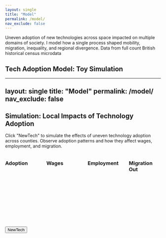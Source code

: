 ```yaml
---
layout: single
title: "Model"
permalink: /model/
nav_exclude: false
---
```


Uneven adoption of new technologies across space impacted on multiple domains of society. 
I model how a single process shaped mobility, migration, inequality, and regional divergence. Data from full count British historical census microdata


<h2>Tech Adoption Model: Toy Simulation</h2>

---
layout: single
title: "Model"
permalink: /model/
nav_exclude: false
---

<h2>Simulation: Local Impacts of Technology Adoption</h2>

<p>Click "NewTech" to simulate the effects of uneven technology adoption across counties. Observe adoption patterns and how they affect wages, employment, and migration.</p>

<!-- Map grid -->
<div style="display: flex; gap: 30px;">
  <div>
    <h3>Adoption</h3>
    <svg id="map-adoption" width="300" height="400"></svg>
  </div>
  <div>
    <h3>Wages</h3>
    <svg id="map-wages" width="300" height="400"></svg>
  </div>
  <div>
    <h3>Employment</h3>
    <svg id="map-employment" width="300" height="400"></svg>
  </div>
  <div>
    <h3>Migration Out</h3>
    <svg id="map-migration" width="300" height="400"></svg>
  </div>
</div>

<!-- Button -->
<div style="margin-top: 20px;">
  <button id="btn-newtech">NewTech</button>
</div>

<!-- Tooltip -->
<div id="tooltip" style="position:absolute; background:white; border:1px solid #aaa; padding:5px; visibility:hidden;"></div>

<!-- D3 -->
<script src="https://d3js.org/d3.v7.min.js"></script>

<script>
const svgAdoption = d3.select("#map-adoption");
const svgWages = d3.select("#map-wages");
const svgEmployment = d3.select("#map-employment");
const svgMigration = d3.select("#map-migration");
const tooltip = d3.select("#tooltip");

let geoData, modelState;
let adopted = false;

Promise.all([
  d3.json("/assets/maps/Counties1851.geojson"),
  d3.json("/assets/data/model_state.json")
]).then(([geo, state]) => {
  geoData = geo;
  modelState = state;

  const projection = d3.geoMercator().fitSize([300, 400], geoData);
  path = d3.geoPath().projection(projection);

  updateAllMaps();
});

function updateAllMaps() {
  renderMap(svgAdoption, "adoption", d3.interpolateGreys, [0, 1]);
  renderMap(svgWages, "wages", d3.interpolateGreens, [0.9, 1.1]);
  renderMap(svgEmployment, "employment", d3.interpolateBlues, [800, 1400]);
  renderMap(svgMigration, "migration_out", d3.interpolateOranges, [0.01, 0.10]);
}

function renderMap(svg, variable, colorScaleFn, domain) {
  const color = d3.scaleSequential(colorScaleFn).domain(domain);

  svg.selectAll("path")
    .data(geoData.features)
    .join("path")
    .attr("d", path)
    .attr("fill", d => {
      const name = d.properties.R_CTY;
      const c = modelState.counties[name];
      if (!c) return "#eee"; // county missing from model

      if (!adopted) return "#eee"; // pre-adoption: light grey

      let val;
      if (variable === "adoption") {
        val = c.adopted_wave1 ? 1 : 0;
      } else {
        val = c[variable];
        if (c.adopted_wave1) {
          if (variable === "wages") val *= 1.1;
          if (variable === "employment") val *= 1.2;
          if (variable === "migration_out") val *= 0.6;
        }
      }

      return color(val);
    })
    .attr("stroke", "#fff")
    .attr("stroke-width", 0.5)
    .on("mouseover", function (event, d) {
      const name = d.properties.R_CTY;
      const c = modelState.counties[name];
      if (!c) return;

      tooltip.style("visibility", "visible")
        .html(`<b>${name}</b><br>
               Adopted: ${c.adopted_wave1 ? "Yes" : "No"}<br>
               Jobs: ${c.employment}<br>
               Wages: £${c.wages.toFixed(2)}<br>
               Migration Out: ${(c.migration_out * 100).toFixed(1)}%`);
      d3.select(this).attr("stroke-width", 2);
    })
    .on("mousemove", function(event) {
      tooltip.style("top", (event.pageY + 10) + "px")
             .style("left", (event.pageX + 10) + "px");
    })
    .on("mouseout", function () {
      tooltip.style("visibility", "hidden");
      d3.select(this).attr("stroke-width", 0.5);
    });
}

// Button handler
d3.select("#btn-newtech").on("click", () => {
  adopted = true;
  updateAllMaps();
});
</script>
